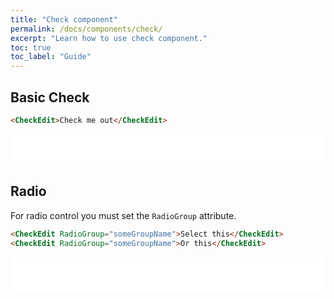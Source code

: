 ```yaml
---
title: "Check component"
permalink: /docs/components/check/
excerpt: "Learn how to use check component."
toc: true
toc_label: "Guide"
---
```


## Basic Check

```html
<CheckEdit>Check me out</CheckEdit>
```

<iframe src="/examples/forms/check/" frameborder="0" scrolling="no" style="width:100%;height:50px;"></iframe>

## Radio

For radio control you must set the `RadioGroup` attribute.

```html
<CheckEdit RadioGroup="someGroupName">Select this</CheckEdit>
<CheckEdit RadioGroup="someGroupName">Or this</CheckEdit>
```

<iframe src="/examples/forms/radio/" frameborder="0" scrolling="no" style="width:100%;height:55px;"></iframe>